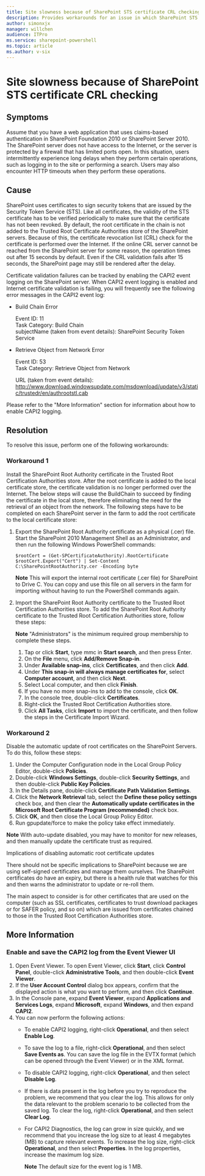```yaml
---
title: Site slowness because of SharePoint STS certificate CRL checking
description: Provides workarounds for an issue in which SharePoint STS certificate CRL checking causes a site to be slow.
author: simonxjx
manager: willchen
audience: ITPro
ms.service: sharepoint-powershell
ms.topic: article
ms.author: v-six
---
```


# Site slowness because of SharePoint STS certificate CRL checking  

## Symptoms  

Assume that you have a web application that uses claims-based authentication in SharePoint Foundation 2010 or SharePoint Server 2010. The SharePoint server does not have access to the Internet, or the server is protected by a firewall that has limited ports open. In this situation, users intermittently experience long delays when they perform certain operations, such as logging in to the site or performing a search. Users may also encounter HTTP timeouts when they perform these operations.   

## Cause  

SharePoint uses certificates to sign security tokens that are issued by the Security Token Service (STS). Like all certificates, the validity of the STS certificate has to be verified periodically to make sure that the certificate has not been revoked. By default, the root certificate in the chain is not added to the Trusted Root Certificate Authorities store of the SharePoint servers. Because of this, the certificate revocation list (CRL) check for the certificate is performed over the Internet. If the online CRL server cannot be reached from the SharePoint server for some reason, the operation times out after 15 seconds by default. Even if the CRL validation fails after 15 seconds, the SharePoint page may still be rendered after the delay.  

Certificate validation failures can be tracked by enabling the CAPI2 event logging on the SharePoint server. When CAPI2 event logging is enabled and Internet certificate validation is failing, you will frequently see the following error messages in the CAPI2 event log:  

- Build Chain Error   

  Event ID: 11  
  Task Category: Build Chain  
  subjectName (taken from event details): SharePoint Security Token Service  
- Retrieve Object from Network Error   

  Event ID: 53  
  Task Category: Retrieve Object from Network  

  URL (taken from event details): http://www.download.windowsupdate.com/msdownload/update/v3/static/trustedr/en/authrootstl.cab

Please refer to the "More Information" section for information about how to enable CAPI2 logging.  

## Resolution  

To resolve this issue, perform one of the following workarounds:   

### Workaround 1  

Install the SharePoint Root Authority  certificate in the Trusted Root Certification Authorities  store. After the root certificate is added to the local certificate store, the certificate validation is no longer performed over the Internet. The below steps will cause the BuildChain  to succeed by finding the certificate in the local store, therefore eliminating the need for the retrieval of an object from the network. The following steps have to be completed on each SharePoint server in the farm to add the root certificate to the local certificate store:   

1. Export the SharePoint Root Authority  certificate as a physical (.cer) file. Start the SharePoint 2010 Management Shell as an Administrator, and then run the following Windows PowerShell commands:

   ```
   $rootCert = (Get-SPCertificateAuthority).RootCertificate   
   $rootCert.Export("Cert") | Set-Content C:\SharePointRootAuthority.cer -Encoding byte
   ```

   **Note**  This will export the internal root certificate (.cer file) for SharePoint to Drive C. You can copy and use this file on all servers in the farm for importing without having to run the PowerShell commands again.  

2. Import the SharePoint Root Authority certificate to the Trusted Root Certification Authorities  store. To add the SharePoint Root Authority  certificate to the Trusted Root Certification Authorities  store, follow these steps:   

   **Note** "Administrators" is the minimum required group membership to complete these steps.  

   1. Tap or click **Start**, type mmc  in **Start search**, and then press Enter.  
   2. On the **File** menu, click **Add/Remove Snap-in**.  
   3. Under **Available snap-ins**, click **Certificates**, and then click **Add**.  
   4. Under **This snap-in will always manage certificates for**, select **Computer account**, and then click **Next**.   
   5. Select Local computer, and then click **Finish**.  
   6. If you have no more snap-ins to add to the console, click **OK**.  
   7. In the console tree, double-click **Certificates**.  
   8. Right-click the Trusted Root Certification Authorities store.   
   9. Click **All Tasks**, click **Import** to import the certificate, and then follow the steps in the Certificate Import Wizard.  

### Workaround 2  

Disable the automatic update of root certificates on the SharePoint Servers. To do this, follow these steps:  

1. Under the Computer Configuration node in the Local Group Policy Editor, double-click **Policies**.   
2. Double-click **Windows Settings**, double-click **Security Settings**, and then double-click **Public Key Policies**.   
3. In the Details pane, double-click **Certificate Path Validation Settings**.   
4. Click the **Network Retrieval** tab, select the **Define these policy settings** check box, and then clear the **Automatically update certificates in the Microsoft Root Certificate Program (recommended)** check box.   
5. Click **OK**, and then close the Local Group Policy Editor.   
6. Run gpupdate/force to make the policy take effect immediately.     

**Note** With auto-update disabled, you may have to monitor for new releases, and then manually update the certificate trust as required.   

Implications of disabling automatic root certificate updates  

There should not be specific implications to SharePoint because we are using self-signed certificates and manage them ourselves. The SharePoint certificates do have an expiry, but there is a health rule that watches for this and then warns the administrator to update or re-roll them.   

The main aspect to consider is for other certificates that are used on the computer (such as SSL certificates, certificates to trust download packages or for SAFER policy, and so on) which are issued from certificates chained to those in the Trusted Root Certification Authorities  store.  

## More Information  

### Enable and save the CAPI2 log from the Event Viewer UI   

1. Open Event Viewer. To open Event Viewer, click **Start**, click **Control Panel**, double-click **Administrative Tools**, and then double-click **Event Viewer**.   
2. If the **User Account Control** dialog box appears, confirm that the displayed action is what you want to perform, and then click **Continue**.   
3. In the Console pane, expand **Event Viewer**, expand **Applications and Services Logs**, expand **Microsoft**, expand **Windows**, and then expand **CAPI2**.   
4. You can now perform the following actions:
   - To enable CAPI2 logging, right-click **Operational**, and then select **Enable Log**.   
   - To save the log to a file, right-click **Operational**, and then select **Save Events as**. You can save the log file in the EVTX format (which can be opened through the Event Viewer) or in the XML format.   
   - To disable CAPI2 logging, right-click **Operational**, and then select **Disable Log**.   
   - If there is data present in the log before you try to reproduce the problem, we recommend that you clear the log. This allows for only the data relevant to the problem scenario to be collected from the saved log. To clear the log, right-click **Operational**, and then select **Clear Log**.   
   - For CAPI2 Diagnostics, the log can grow in size quickly, and we recommend that you increase the log size to at least 4 megabytes (MB) to capture relevant events. To increase the log size, right-click **Operational**, and then select **Properties**. In the log properties, increase the maximum log size.  

     **Note** The default size for the event log is 1 MB.     
